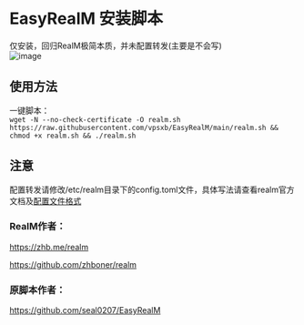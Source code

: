 # EasyRealM 安装脚本
仅安装，回归RealM极简本质，并未配置转发(主要是不会写)<br>
![image](https://tc.vpsxb.cc/images/2023/05/13/202305131406359.png)
## 使用方法
一键脚本：<br>
`wget -N --no-check-certificate -O realm.sh https://raw.githubusercontent.com/vpsxb/EasyRealM/main/realm.sh && chmod +x realm.sh && ./realm.sh`
## 注意
配置转发请修改/etc/realm目录下的config.toml文件，具体写法请查看realm官方文档及[配置文件格式](https://github.com/zhboner/realm/tree/master/examples)<br>
### RealM作者：
https://zhb.me/realm 

https://github.com/zhboner/realm

### 原脚本作者：
https://github.com/seal0207/EasyRealM
